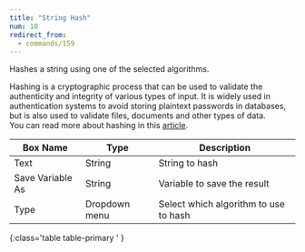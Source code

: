 ```yaml
---
title: "String Hash"
num: 10
redirect_from:
  - commands/159
---
```


Hashes a string using one of the selected algorithms. 

Hashing is a cryptographic process that can be used to validate the authenticity and integrity of various types of input. It is widely used in authentication systems to avoid storing plaintext passwords in databases, but is also used to validate files, documents and other types of data.\
You can read more about hashing in this [article](https://www.csoonline.com/article/3602698/hashing-explained-why-its-your-best-bet-to-protect-stored-passwords.html).


| Box Name | Type | Description | 
|-------|--------|--------|
| Text | String | String to hash|
|Save Variable As|String|Variable to save the result
|Type|Dropdown menu|Select which algorithm to use to hash
{:class='table table-primary ' }








